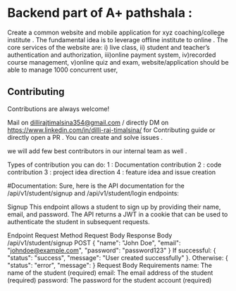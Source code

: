 
# Backend part of A+ pathshala :

Create a common website and mobile application for xyz coaching/college institute .
The fundamental idea is to leverage offline institute to online .
The core  services of the website are:
i) live class,
         ii) student and teacher’s authentication and authorization,
         iii)online payment system,
         iv)recorded course management,
         v)online quiz and exam,
website/application should be able to manage 1000 concurrent user,

## Contributing

Contributions are always welcome!

Mail on dillirajtimalsina354@gmail.com / directly DM on https://www.linkedin.com/in/dilli-raj-timalsina/ for Contributing guide or directly open a PR .
You can create and solve issues .

we will add few best contributors in our internal team  as well .

Types of contribution you can do:
1 : Documentation contribution
2 : code contribution 
3 : project idea direction
4 : feature idea and issue creation 

#Documentation:
Sure, here is the API documentation for the /api/v1/student/signup and /api/v1/student/login endpoints:

Signup
This endpoint allows a student to sign up by providing their name, email, and password. The API returns a JWT in a cookie that can be used to authenticate the student in subsequent requests.

Endpoint	Request Method	Request Body	Response Body
/api/v1/student/signup	POST	{ "name": "John Doe", "email": "johndoe@example.com", "password": "password123" }	If successful: { "status": "success", "message": "User created successfully" }. Otherwise: { "status": "error", "message": <error-message> }
Request Body Requirements
name: The name of the student (required)
email: The email address of the student (required)
password: The password for the student account (required)


